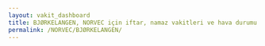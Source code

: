 ```yaml
---
layout: vakit_dashboard
title: BJØRKELANGEN, NORVEC için iftar, namaz vakitleri ve hava durumu - ilçe/eyalet seç
permalink: /NORVEC/BJØRKELANGEN/
---
```


<script type="text/javascript">
  var GLOBAL_COUNTRY = 'NORVEC';
  var GLOBAL_CITY = 'BJØRKELANGEN';
  var GLOBAL_STATE = '';
  var lat = 72;
  var lon = 21;
</script>
